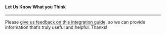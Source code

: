 #### Let Us Know What you Think
---


Please [give us feedback on this integration guide,](mailto:wehelp@dyocense.com)  so we can provide information that’s truly useful
and helpful. Thanks!

